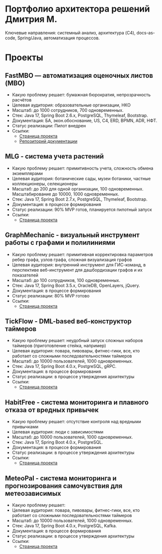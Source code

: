 # Портфолио архитектора решений Дмитрия М.

Ключевые направления: системный анализ, архитектура (C4), docs-as-code, Spring/Java, автоматизация процессов.

# Проекты

## FastMBO — автоматизация оценочных листов (MBO)
- Какую проблему решает: бумажная бюрократия, непрозрачность расчётов
- Целевая аудитория: образовательные организации, НКО
- Масштаб: до 1000 сотрудников, 700 одновременных.
- Стек: Java 17, Spring Boot 2.6.x, PostgreSQL, Thymeleaf, Bootstrap.
- Документация: БА, экон.обоснование, US, C4, ERD, BPMN, ADR, НФТ.
- Статус реализации: Пилот внедрен
- Ссылки:
    - [Страница проекта](projects/fastmbo.md)
    - [Репозиторий документации](https://github.com/flatura/fastmbo_docs)

## MLG - система учета растений
- Какую проблему решает: примитивность учета, сложность обмена экземплярами
- Целевая аудитория: ботанические сады, музеи ботаники, частные коллекционеры, селекционеры
- Масштаб: до 200 для одной организации, 100 одновременных. Масштабирование до 10000, 1000 одновременных.
- Стек: Java 17, Spring Boot 2.7.x, PostgreSQL, Thymeleaf, Bootstrap.
- Документация: в процессе формирования
- Статус реализации: 90% MVP готов, планируется пилотный запуск
- Ссылки:
  - [Страница проекта](projects/mlg.md)

## GraphMechanic - визуальный инструмент работы с графами и полилиниями
- Какую проблему решает: примитивная корректировка параметров ребер графа, узлов графа, сложная визуализация графов
- Целевая аудитория: внутренний инструмент для ГИС-команд, в перспективе веб-инструмент для дашбордизации графов и их показателей
- Масштаб: до 100 сотрудников, 100 одновременных.
- Стек: Java 17, Spring Boot 3.5.x, OracleDB, OpenLayers, jQuery.
- Документация: в процессе формирования
- Статус реализации: 80% MVP готово
- Ссылки:
  - [Страница проекта](projects/graph-mechanic.md)

## TickFlow - DML-based веб-конструктор таймеров
- Какую проблему решает: неудобный запуск сложных наборов таймеров (приготовление стейка, например)
- Целевая аудитория: повара, пивовары, фитнес-гики, все, кто работает со сложными последовательностями таймеров
- Масштаб: до 10000 пользователей, 1000 одновременных.
- Стек: Java 17, Spring Boot 4.0.x, PostgreSQL, gRPC.
- Документация: в процессе формирования
- Статус реализации: в процессе утверждения архитектуры
- Ссылки:
  - [Страница проекта](projects/tickflow.md)

## HabitFree - система мониторинга и плавного отказа от вредных привычек
- Какую проблему решает: отсутствие контроля над вредными привычками
- Целевая аудитория: люди с зависимостями
- Масштаб: до 10000 пользователей, 1000 одновременных.
- Стек: Java 17, Spring Boot 4.0.x, PostgreSQL.
- Документация: в процессе формирования
- Статус реализации: в процессе утверждения архитектуры
- Ссылки:
  - [Страница проекта](projects/habitfree.md)

## MeteoPal - система мониторинга и прогнозирования самочувствия для метеозависимых
- Какую проблему решает: 
- Целевая аудитория: повара, пивовары, фитнес-гики, все, кто работает со сложными последовательностями таймеров
- Масштаб: до 10000 пользователей, 1000 одновременных.
- Стек: Java 17, Spring Boot 4.0.x, PostgreSQL, Kafka.
- Документация: в процессе формирования
- Статус реализации: в процессе утверждения архитектуры
- Ссылки:
  - [Страница проекта](projects/meteopal.md)